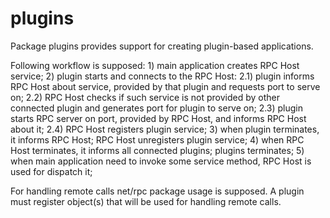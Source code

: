 plugins
=======

Package plugins provides support for creating plugin-based applications.

Following workflow is supposed:
	1) main application creates RPC Host service;
	2) plugin starts and connects to the RPC Host:
		2.1) plugin informs RPC Host about service, provided by that plugin and requests port to serve on;
  		2.2) RPC Host checks if such service is not provided by other connected plugin and generates port for plugin to serve on;
		2.3) plugin starts RPC server on port, provided by RPC Host, and informs RPC Host about it;
		2.4) RPC Host registers plugin service;
	3) when plugin terminates, it informs RPC Host; RPC Host unregisters plugin service;
	4) when RPC Host terminates, it informs all connected plugins; plugins terminates;
	5) when main application need to invoke some service method, RPC Host is used for dispatch it;

For handling remote calls net/rpc package usage is supposed.
A plugin must register object(s) that will be used for handling remote calls.
